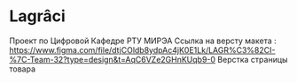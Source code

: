 # Lagrâci
Проект по Цифровой Кафедре РТУ МИРЭА
Ссылка на версту макета : https://www.figma.com/file/dtjCOldb8ydpAc4jK0E1Lk/LAGR%C3%82CI-%7C-Team-32?type=design&t=AqC6VZe2GHnKUqb9-0
Верстка страницы товара
